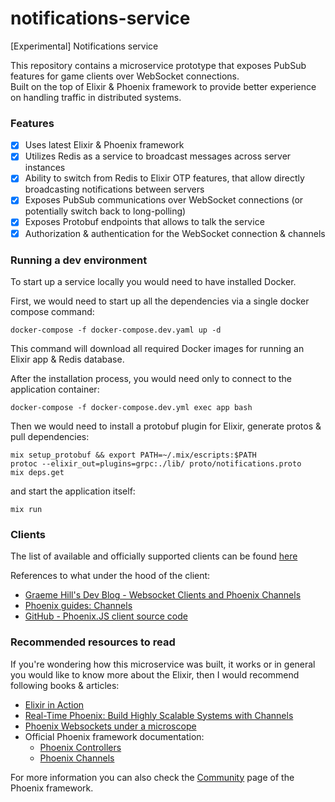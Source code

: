 # notifications-service
[Experimental] Notifications service

This repository contains a microservice prototype that exposes PubSub features for game clients over WebSocket connections.  
Built on the top of Elixir & Phoenix framework to provide better experience on handling traffic in distributed systems.

### Features
- [x] Uses latest Elixir & Phoenix framework
- [x] Utilizes Redis as a service to broadcast messages across server instances 
- [x] Ability to switch from Redis to Elixir OTP features, that allow directly broadcasting notifications between servers
- [x] Exposes PubSub communications over WebSocket connections (or potentially switch back to long-polling)
- [x] Exposes Protobuf endpoints that allows to talk the service
- [x] Authorization & authentication for the WebSocket connection & channels

### Running a dev environment
To start up a service locally you would need to have installed Docker. 

First, we would need to start up all the dependencies via a single docker compose command:
```
docker-compose -f docker-compose.dev.yaml up -d
```
This command will download all required Docker images for running an Elixir app & Redis database.

After the installation process, you would need only to connect to the application container:
```
docker-compose -f docker-compose.dev.yml exec app bash
```

Then we would need to install a protobuf plugin for Elixir, generate protos & pull dependencies:
```
mix setup_protobuf && export PATH=~/.mix/escripts:$PATH
protoc --elixir_out=plugins=grpc:./lib/ proto/notifications.proto
mix deps.get
```

and start the application itself:
```
mix run
```

### Clients
The list of available and officially supported clients can be found [here](https://hexdocs.pm/phoenix/channels.html#client-libraries)

References to what under the hood of the client:
- [Graeme Hill's Dev Blog - Websocket Clients and Phoenix Channels](http://graemehill.ca/websocket-clients-and-phoenix-channels/)
- [Phoenix guides: Channels](https://github.com/jeffkreeftmeijer/phoenix_guides-examples/blob/master/channels.md)
- [GitHub - Phoenix.JS client source code](https://github.com/phoenixframework/phoenix/blob/v1.2/web/static/js/phoenix.js)

### Recommended resources to read
If you're wondering how this microservice was built, it works or in general you would like to know more about the Elixir, then I would recommend following books & articles:
- [Elixir in Action](https://www.manning.com/books/elixir-in-action-second-edition)
- [Real-Time Phoenix: Build Highly Scalable Systems with Channels](https://pragprog.com/titles/sbsockets/real-time-phoenix/) 
- [Phoenix Websockets under a microscope](https://zorbash.com/post/phoenix-websockets-under-a-microscope/)
- Official Phoenix framework documentation:
  - [Phoenix Controllers](https://hexdocs.pm/phoenix/controllers.html)
  - [Phoenix Channels](https://hexdocs.pm/phoenix/channels.html)

For more information you can also check the [Community](https://hexdocs.pm/phoenix/community.html) page of the Phoenix framework.

